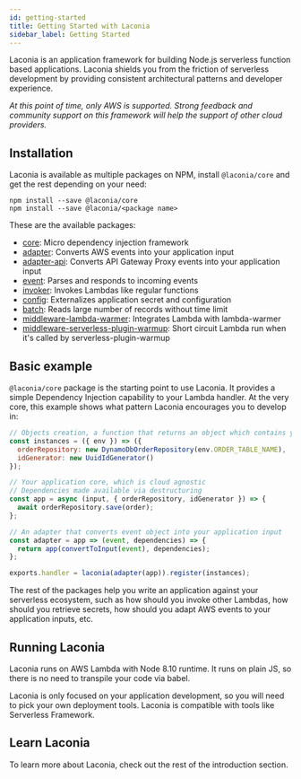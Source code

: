 ```yaml
---
id: getting-started
title: Getting Started with Laconia
sidebar_label: Getting Started
---
```


Laconia is an application framework for building Node.js serverless function
based applications. Laconia shields you from the friction of serverless
development by providing consistent architectural patterns and developer
experience.

_At this point of time, only AWS is supported. Strong feedback and community
support on this framework will help the support of other cloud providers._

## Installation

Laconia is available as multiple packages on NPM, install `@laconia/core` and
get the rest depending on your need:

```
npm install --save @laconia/core
npm install --save @laconia/<package name>
```

These are the available packages:

- [core](api/core.md): Micro dependency injection framework
- [adapter](api/adapter.md): Converts AWS events into your application input
- [adapter-api](api/adapter-api.md): Converts API Gateway Proxy events into your
  application input
- [event](api/event.md): Parses and responds to incoming events
- [invoker](api/invoker.md): Invokes Lambdas like regular functions
- [config](api/config.md): Externalizes application secret and configuration
- [batch](api/batch.md): Reads large number of records without time limit
- [middleware-lambda-warmer](api/middleware-lambda-warmer.md): Integrates Lambda
  with lambda-warmer
- [middleware-serverless-plugin-warmup](api/middleware-serverless-plugin-warmup.md):
  Short circuit Lambda run when it's called by serverless-plugin-warmup

## Basic example

`@laconia/core` package is the starting point to use Laconia. It provides a
simple Dependency Injection capability to your Lambda handler. At the very core,
this example shows what pattern Laconia encourages you to develop in:

```js
// Objects creation, a function that returns an object which contains your dependencies
const instances = ({ env }) => ({
  orderRepository: new DynamoDbOrderRepository(env.ORDER_TABLE_NAME),
  idGenerator: new UuidIdGenerator()
});

// Your application core, which is cloud agnostic
// Dependencies made available via destructuring
const app = async (input, { orderRepository, idGenerator }) => {
  await orderRepository.save(order);
};

// An adapter that converts event object into your application input
const adapter = app => (event, dependencies) => {
  return app(convertToInput(event), dependencies);
};

exports.handler = laconia(adapter(app)).register(instances);
```

The rest of the packages help you write an application against your serverless
ecosystem, such as how should you invoke other Lambdas, how should you retrieve
secrets, how should you adapt AWS events to your application inputs, etc.

## Running Laconia

Laconia runs on AWS Lambda with Node 8.10 runtime. It runs on plain JS, so there
is no need to transpile your code via babel.

Laconia is only focused on your application development, so you will need to
pick your own deployment tools. Laconia is compatible with tools like Serverless
Framework.

## Learn Laconia

To learn more about Laconia, check out the rest of the introduction section.
